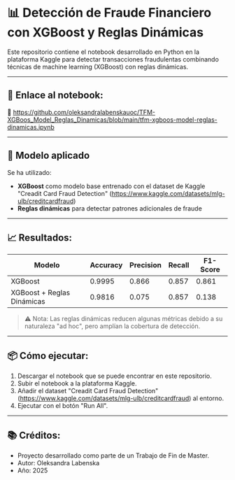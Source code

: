 # 📊 Detección de Fraude Financiero con XGBoost y Reglas Dinámicas

Este repositorio contiene el notebook desarrollado en Python en la plataforma Kaggle para detectar transacciones fraudulentas combinando técnicas de machine learning (XGBoost) con reglas dinámicas.

---

## 🚀 Enlace al notebook:

📎 https://github.com/oleksandralabenskauoc/TFM-XGBoos_Model_Reglas_Dinamicas/blob/main/tfm-xgboos-model-reglas-dinamicas.ipynb

---

## 🧠 Modelo aplicado

Se ha utilizado:
- **XGBoost** como modelo base entrenado con el dataset de Kaggle "Creadit Card Fraud Detection" (https://www.kaggle.com/datasets/mlg-ulb/creditcardfraud)
- **Reglas dinámicas** para detectar patrones adicionales de fraude

---

## 📈 Resultados:

| Modelo                        | Accuracy | Precision | Recall  | F1-Score |
|------------------------------|----------|-----------|---------|----------|
| XGBoost                      | 0.9995   | 0.866     | 0.857   | 0.861    |
| XGBoost + Reglas Dinámicas   | 0.9816   | 0.075     | 0.857   | 0.138    |

> ⚠️ Nota: Las reglas dinámicas reducen algunas métricas debido a su naturaleza "ad hoc", pero amplían la cobertura de detección.

---

## 📦 Cómo ejecutar:

1. Descargar el notebook que se puede encontrar en este repositorio.
2. Subir el notebook a la plataforma Kaggle.
3. Añadir el dataset "Creadit Card Fraud Detection" (https://www.kaggle.com/datasets/mlg-ulb/creditcardfraud) al entorno.
4. Ejecutar con el botón "Run All".

---

## 📚 Créditos:

- Proyecto desarrollado como parte de un Trabajo de Fin de Master.
- Autor: Oleksandra Labenska
- Año: 2025
